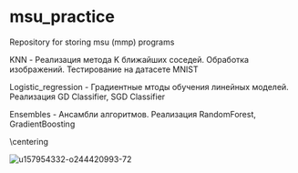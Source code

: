 # msu_practice
Repository for storing msu (mmp) programs

KNN - Реализация метода K ближайших соседей. Обработка изображений. Тестирование на датасете MNIST

Logistic_regression - Градиентные мтоды обучения линейных моделей. Реализация GD Classifier, SGD Classifier

Ensembles - Ансамбли алгоритмов. Реализация RandomForest, GradientBoosting

\centering

![u157954332-o244420993-72](https://user-images.githubusercontent.com/48769852/230746699-42b43f6c-acce-4e2b-8f01-5f4700bb84d6.png)
